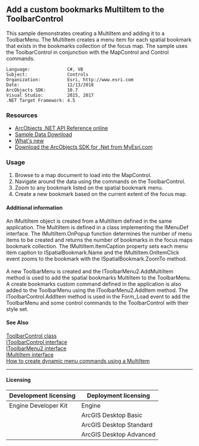 ## Add a custom bookmarks MultiItem to the ToolbarControl

  <div xmlns="http://www.w3.org/1999/xhtml" xmlns:my="http://schemas.microsoft.com/office/infopath/2003/myXSD/2006-02-10T23:25:53">This sample demonstrates creating a MultiItem and adding it to a ToolbarMenu. The MultiItem creates a menu item for each spatial bookmark that exists in the bookmarks collection of the focus map. The sample uses the ToolbarControl in conjunction with the MapControl and Control commands. </div>  


<!-- TODO: Fill this section below with metadata about this sample-->
```
Language:              C#, VB
Subject:               Controls
Organization:          Esri, http://www.esri.com
Date:                  12/13/2018
ArcObjects SDK:        10.7
Visual Studio:         2015, 2017
.NET Target Framework: 4.5
```

### Resources

* [ArcObjects .NET API Reference online](http://desktop.arcgis.com/en/arcobjects/latest/net/webframe.htm)  
* [Sample Data Download](../../releases)  
* [What's new](http://desktop.arcgis.com/en/arcobjects/latest/net/webframe.htm#91cabc68-2271-400a-8ff9-c7fb25108546.htm)  
* [Download the ArcObjects SDK for .Net from MyEsri.com](https://my.esri.com/)  

### Usage
1. Browse to a map document to load into the MapControl.   
1. Navigate around the data using the commands on the ToolbarControl.   
1. Zoom to any bookmark listed on the spatial bookmark menu.  
1. Create a new bookmark based on the current extent of the focus map.   





#### Additional information  
<div xmlns="http://www.w3.org/1999/xhtml" xmlns:my="http://schemas.microsoft.com/office/infopath/2003/myXSD/2006-02-10T23:25:53">An IMultiItem object is created from a MultiItem defined in the same application. The MultiItem is defined in a class implementing the IMenuDef interface. The IMultiItem.OnPopup function determines the number of menu items to be created and returns the number of bookmarks in the focus maps bookmark collection. The IMultiItem.ItemCaption property sets each menu item caption to ISpatialBookmark.Name and the IMultiItem.OnItemClick event zooms to the bookmark with the ISpatialBookmark.ZoomTo method. </div>  
<div xmlns="http://www.w3.org/1999/xhtml" xmlns:my="http://schemas.microsoft.com/office/infopath/2003/myXSD/2006-02-10T23:25:53"> </div>  
<div xmlns="http://www.w3.org/1999/xhtml" xmlns:my="http://schemas.microsoft.com/office/infopath/2003/myXSD/2006-02-10T23:25:53">A new ToolbarMenu is created and the IToolbarMenu2.AddMultiItem method is used to add the spatial bookmarks MultiItem to the ToolbarMenu. A create bookmarks custom command defined in the application is also added to the ToolbarMenu using the IToolbarMenu2.AddItem method. The IToolbarControl.AddItem method is used in the Form_Load event to add the ToolbarMenu and some control commands to the ToolbarControl with their style set. </div>  


#### See Also  
[ToolbarControl class](http://desktop.arcgis.com/search/?q=ToolbarControl%20class&p=0&language=en&product=arcobjects-sdk-dotnet&version=&n=15&collection=help)  
[IToolbarControl interface](http://desktop.arcgis.com/search/?q=IToolbarControl%20interface&p=0&language=en&product=arcobjects-sdk-dotnet&version=&n=15&collection=help)  
[IToolbarMenu2 interface](http://desktop.arcgis.com/search/?q=IToolbarMenu2%20interface&p=0&language=en&product=arcobjects-sdk-dotnet&version=&n=15&collection=help)  
[IMultiItem interface](http://desktop.arcgis.com/search/?q=IMultiItem%20interface&p=0&language=en&product=arcobjects-sdk-dotnet&version=&n=15&collection=help)  
[How to create dynamic menu commands using a MultiItem](http://desktop.arcgis.com/search/?q=How%20to%20create%20dynamic%20menu%20commands%20using%20a%20MultiItem&p=0&language=en&product=arcobjects-sdk-dotnet&version=&n=15&collection=help)  


---------------------------------

#### Licensing  
| Development licensing | Deployment licensing | 
| ------------- | ------------- | 
| Engine Developer Kit | Engine |  
|  | ArcGIS Desktop Basic |  
|  | ArcGIS Desktop Standard |  
|  | ArcGIS Desktop Advanced |  


